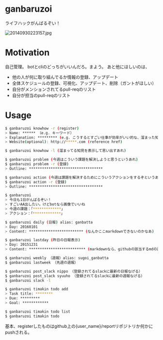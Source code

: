 # ganbaruzoi
ライフハックがんばるぞい！

![20140930223157.jpg](https://qiita-image-store.s3.amazonaws.com/0/16301/f96b29f6-c05c-969a-49ce-55ad5db5a5a2.jpeg "20140930223157.jpg")

# Motivation
自己管理。
botとcliのどっちがいいんだろ。まよう。
あと他にほしいのは、
- 他の人が何に取り組んでるか情報の登録、アップデート
- 全体スケジュールの登録、可視化、アップデート、削除（ガントがほしい）
- 自分がメンションされてるpull-reqのリスト
- 自分が担当のpull-reqのリスト

# Usage

```bash
$ ganbaruzoi knowhow -r (register)
> Name: ****** （e.g. キーワード）
> Explanation: ********* (e.g. こうするとすごい仕事が効率がいい的な、溜まった知見を書く)
> Website(optional): http://*****.com (reference href)

$ ganbaruzoi knowhow -l (溜まってる知見を表示して思い出すあれ)
```

```bash
$ ganbaruzoi problem (今週はこういう課題を解決しようと思うというあれ)
$ ganbaruzoi problem -r (登録)
> Outline: **********************************
```


```bash
$ ganbaruzoi action (今週は課題を解決するためにこういうアクションをするぞというあれ)
$ ganbaruzoi action -r (登録)
> Outline: **********************************
```

```bash
$ ganbaruzoi
> 今日も1日がんばるぞい！
> すごいAA出したい。けどbotなら画像でいいね
> 今週の課題：「*************」
> アクション：「*************」
```

```bash
$ ganbaruzoi daily (日報) alias: ganbatta
> Day: 20160101
> Content: ************************* (なんかここmarkdownできないのかなあ)

$ ganbaruzoi lastday (昨日の日報表示)
> Day: 20151231
> Content: ************************** (markdownなら、githubの該当するmdの画面に飛ぶ)

$ ganbaruzoi weekly （週報）alias: sugoi_ganbatta
$ ganbaruzoi lastweek （先週の週報）
```

```bash
$ ganbaruzoi post_slack nippo （登録されてるslackに最新の日報なげる）
$ ganbaruzoi post_slack syuuho （登録されてるslackに最新の週報なげる）
$ ganbaruzoi slack -l
```

```bash
$ ganbaruzoi timakin todo add
> Task title: ********
> Due: *********
> Goal: ************

$ ganbaruzoi timakin todo list
$ ganbaruzoi timakin todo 
```

基本、registerしたものはgithub上の{user_name}/reportリポジトリか何かにpushされる。
